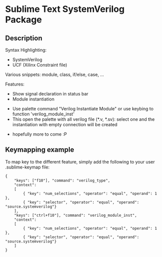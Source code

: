 Sublime Text SystemVerilog Package
==================================


Description
-----------

Syntax Highlighting:
 - SystemVerilog
 - UCF (Xilinx Constraint file)

Various snippets: module, class, if/else, case, ...

Features:
 - Show signal declaration in status bar
 - Module instantiation
  * Use palette command "Verilog Instantiate Module" or use keybing to function 'verilog_module_inst'
  * This open the palette with all verilog file (*.v, *.sv): select one and the instantiation with empty connection will be created
 - hopefully more to come :P



Keymapping example
------------------

To map key to the different feature, simply add the following to your user .sublime-keymap file:

	{
		"keys": ["f10"], "command": "verilog_type",
		"context":
		[
			{ "key": "num_selections", "operator": "equal", "operand": 1 },
			{ "key": "selector", "operator": "equal", "operand": "source.systemverilog"}
		],
		"keys": ["ctrl+f10"], "command": "verilog_module_inst",
		"context":
		[
			{ "key": "num_selections", "operator": "equal", "operand": 1 },
			{ "key": "selector", "operator": "equal", "operand": "source.systemverilog"}
		]
	}

